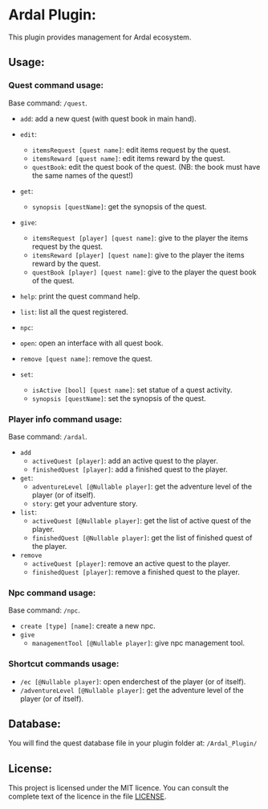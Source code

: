 # Ardal Plugin:

This plugin provides management for Ardal ecosystem.

## Usage:

### Quest command usage:
Base command: `/quest`.

- `add`: add a new quest (with quest book in main hand).
- `edit`:
  - `itemsRequest [quest name]`: edit items request by the quest.
  - `itemsReward [quest name]`: edit items reward by the quest.
  - `questBook`: edit the quest book of the quest. (NB: the book must have the same names of the quest!)
- `get`:
  - `synopsis [questName]`: get the synopsis of the quest.
- `give`:
  - `itemsRequest [player] [quest name]`: give to the player the items request by the quest.
  - `itemsReward [player] [quest name]`: give to the player the items reward by the quest.
  - `questBook [player] [quest name]`: give to the player the quest book of the quest.
- `help`: print the quest command help.
- `list`: list all the quest registered.
- `npc`:
  
- `open`: open an interface with all quest book.
- `remove [quest name]`: remove the quest.
- `set`:
  - `isActive [bool] [quest name]`: set statue of a quest activity.
  - `synopsis [questName]`: set the synopsis of the quest.


### Player info command usage:
Base command: `/ardal`.

- `add`
  - `activeQuest [player]`: add an active quest to the player.
  - `finishedQuest [player]`: add a finished quest to the player.
- `get`:
  - `adventureLevel [@Nullable player]`: get the adventure level of the player (or of itself).
  - `story`: get your adventure story.
- `list`:
  - `activeQuest [@Nullable player]`: get the list of active quest of the player.
  - `finishedQuest [@Nullable player]`: get the list of finished quest of the player.
- `remove`
  - `activeQuest [player]`: remove an active quest to the player.
  - `finishedQuest [player]`: remove a finished quest to the player.


### Npc command usage:
Base command: `/npc`.
- `create [type] [name]`: create a new npc.
- `give`
  - `managementTool [@Nullable player]`: give npc management tool.


### Shortcut commands usage:
- `/ec [@Nullable player]`: open enderchest of the player (or of itself).
- `/adventureLevel [@Nullable player]`: get the adventure level of the player (or of itself).


## Database:

You will find the quest database file in your plugin folder at: `/Ardal_Plugin/`

## License:

This project is licensed under the MIT licence. You can consult the complete text of the licence in the file [LICENSE](LICENSE).
